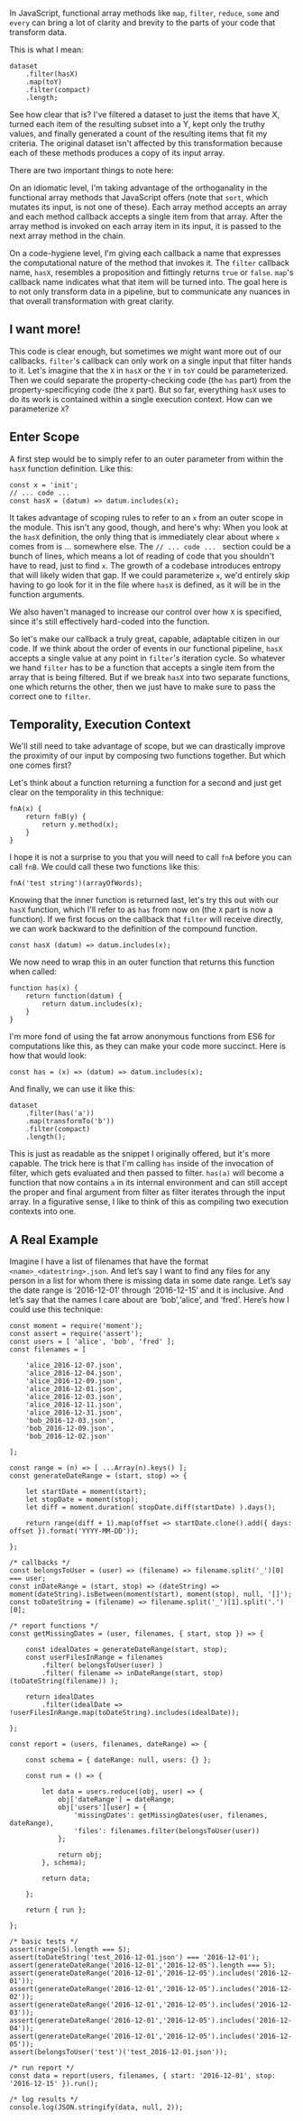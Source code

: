 In JavaScript, functional array methods like `map`, `filter`, `reduce`, `some` and `every` can bring a lot of clarity and brevity to the parts of your code that transform data.

This is what I mean:

    dataset
        .filter(hasX)
        .map(toY)
        .filter(compact)
        .length;

See how clear that is? I've filtered a dataset to just the items that have X, turned each item of the resulting subset into a Y, kept only the truthy values, and finally generated a count of the resulting items that fit my criteria. The original dataset isn't affected by this transformation because each of these methods produces a copy of its input array.

There are two important things to note here:

On an idiomatic level, I'm taking advantage of the orthoganality in the functional array methods that JavaScript offers (note that `sort`, which mutates its input, is not one of these). Each array method accepts an array and each method callback accepts a single item from that array. After the array method is invoked on each array item in its input, it is passed to the next array method in the chain.

On a code-hygiene level, I'm giving each callback a name that expresses the computational nature of the method that invokes it. The `filter` callback name, `hasX`, resembles a proposition and fittingly returns `true` or `false`. `map`'s callback name indicates what that item will be turned into. The goal here is to not only transform data in a pipeline, but to communicate any nuances in that overall transformation with great clarity.

## I want more!

This code is clear enough, but sometimes we might want more out of our callbacks. `filter`'s callback can only work on a single input that filter hands to it. Let's imagine that the `X` in `hasX` or the `Y` in `toY` could be parameterized. Then we could separate the property-checking code (the `has` part) from the property-specificying code (the `X` part). But so far, everything `hasX` uses to do its work is contained within a single execution context. How can we parameterize `X`?

## Enter Scope

A first step would be to simply refer to an outer parameter from within the `hasX` function definition. Like this:

    const x = 'init';
    // ... code ...
    const hasX = (datum) => datum.includes(x);

It takes advantage of scoping rules to refer to an `x` from an outer scope in the module. This isn't any good, though, and here's why: When you look at the `hasX` definition, the only thing that is immediately clear about where `x` comes from is ... somewhere else. The `// ... code ... ` section could be a bunch of lines, which means a lot of reading of code that you shouldn't have to read, just to find `x`.  The growth of a codebase introduces entropy that will likely widen that gap. If we could parameterize `x`, we'd entirely skip having to go look for it in the file where `hasX` is defined, as it will be in the function arguments. 

We also haven't managed to increase our control over how `X` is specified, since it's still effectively hard-coded into the function. 

So let's make our callback a truly great, capable, adaptable citizen in our code. If we think about the order of events in our functional pipeline, `hasX` accepts a single value at any point in `filter`'s iteration cycle. So whatever we hand `filter` has to be a function that accepts a single item from the array that is being filtered.  But if we break `hasX` into two separate functions, one which returns the other, then we just have to make sure to pass the correct one to `filter`.

## Temporality, Execution Context

We'll still need to take advantage of scope, but we can drastically improve the proximity of our input by composing two functions together. But which one comes first?

Let's think about a function returning a function for a second and just get clear on the temporality in this technique:

    fnA(x) {
        return fnB(y) {
            return y.method(x);
        }
    }

I hope it is not a surprise to you that you will need to call `fnA` before you can call `fnB`. We could call these two functions like this:

    fnA('test string')(arrayOfWords);

Knowing that the inner function is returned last, let's try this out with our `hasX` function, which I'll refer to as `has` from now on (the `X` part is now a function). If we first focus on the callback that `filter` will receive directly, we can work backward to the definition of the compound function. 

    const hasX (datum) => datum.includes(x);

We now need to wrap this in an outer function that returns this function when called:

    function has(x) {
        return function(datum) {
            return datum.includes(x);
        }
    }

I'm more fond of using the fat arrow anonymous functions from ES6 for computations like this, as they can make your code more succinct.  Here is how that would look:

    const has = (x) => (datum) => datum.includes(x);

And finally, we can use it like this:

    dataset
        .filter(has('a'))
        .map(transformTo('b'))
        .filter(compact)
        .length();

This is just as readable as the snippet I originally offered, but it's more capable. The trick here is that I'm calling `has` inside of the invocation of filter, which gets evaluated and then passed to filter. `has(a)` will become a function that now contains `a` in its internal environment and can still accept the proper and final argument from filter as filter iterates through the input array.  In a figurative sense, I like to think of this as compiling two execution contexts into one. 

## A Real Example

Imagine I have a list of filenames that have the format `<name>_<datestring>.json`. And let’s say I want to find any files for any person in a list for whom there is missing data in some date range. Let’s say the date range is ‘2016-12-01’ through ‘2016-12-15’ and it is inclusive. And let’s say that the names I care about are ‘bob’,‘alice’, and ‘fred’. Here’s how I could use this technique:

    const moment = require('moment');
    const assert = require('assert');
    const users = [ 'alice', 'bob', 'fred' ];
    const filenames = [ 

        'alice_2016-12-07.json',
        'alice_2016-12-04.json',
        'alice_2016-12-09.json',
        'alice_2016-12-01.json',
        'alice_2016-12-03.json',
        'alice_2016-12-11.json',
        'alice_2016-12-31.json',
        'bob_2016-12-03.json',
        'bob_2016-12-09.json',
        'bob_2016-12-02.json'

    ];

    const range = (n) => [ ...Array(n).keys() ];
    const generateDateRange = (start, stop) => {

        let startDate = moment(start);
        let stopDate = moment(stop);
        let diff = moment.duration( stopDate.diff(startDate) ).days();

        return range(diff + 1).map(offset => startDate.clone().add({ days: offset }).format('YYYY-MM-DD'));

    };

    /* callbacks */
    const belongsToUser = (user) => (filename) => filename.split('_')[0] === user;
    const inDateRange = (start, stop) => (dateString) => moment(dateString).isBetween(moment(start), moment(stop), null, '[]');
    const toDateString = (filename) => filename.split('_')[1].split('.')[0];

    /* report functions */
    const getMissingDates = (user, filenames, { start, stop }) => {

        const idealDates = generateDateRange(start, stop);
        const userFilesInRange = filenames
            .filter( belongsToUser(user) )
            .filter( filename => inDateRange(start, stop)(toDateString(filename)) );

        return idealDates
            .filter(idealDate => !userFilesInRange.map(toDateString).includes(idealDate));

    };

    const report = (users, filenames, dateRange) => {

        const schema = { dateRange: null, users: {} };

        const run = () => { 

            let data = users.reduce((obj, user) => {
                obj['dateRange'] = dateRange; 
                obj['users'][user] = { 
                    'missingDates': getMissingDates(user, filenames, dateRange),
                    'files': filenames.filter(belongsToUser(user))
                };

                return obj;
            }, schema);

            return data;

        };

        return { run };

    };

    /* basic tests */
    assert(range(5).length === 5);
    assert(toDateString('test_2016-12-01.json') === '2016-12-01'); 
    assert(generateDateRange('2016-12-01','2016-12-05').length === 5);
    assert(generateDateRange('2016-12-01','2016-12-05').includes('2016-12-01'));
    assert(generateDateRange('2016-12-01','2016-12-05').includes('2016-12-02'));
    assert(generateDateRange('2016-12-01','2016-12-05').includes('2016-12-03'));
    assert(generateDateRange('2016-12-01','2016-12-05').includes('2016-12-04'));
    assert(generateDateRange('2016-12-01','2016-12-05').includes('2016-12-05'));
    assert(belongsToUser('test')('test_2016-12-01.json'));

    /* run report */
    const data = report(users, filenames, { start: '2016-12-01', stop: '2016-12-15' }).run();

    /* log results */
    console.log(JSON.stringify(data, null, 2));
